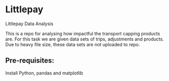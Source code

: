 # Littlepay
Littlepay Data Analysis

This is a repo for analysing how impactful the transport capping products are. For this task we are given data sets of trips, adjustments and products.
Due to heavy file size, these data sets are not uploaded to repo.

## Pre-requisites:
Install Python, pandas and matplotlib
